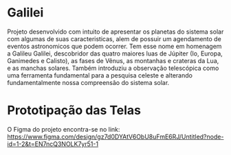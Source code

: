 # Galilei
Projeto desenvolvido com intuito de apresentar os planetas do sistema solar com algumas de suas caracteristicas, alem de possuir um agendamento de eventos astronomicos que podem ocorrer. 
Tem esse nome em homenagem a Galileu Galilei, descobridor das quatro maiores luas de Júpiter (Io, Europa, Ganimedes e Calisto), as fases de Vênus, as montanhas e crateras da Lua, e as manchas solares. Também introduziu a observação telescópica como uma ferramenta fundamental para a pesquisa celeste e alterando fundamentalmente nossa compreensão do sistema solar.

# Prototipação das Telas
O Figma do projeto encontra-se no link: https://www.figma.com/design/gz7d0DYAtV6ObU8uFmE6RJ/Untitled?node-id=1-2&t=EN7ncQ3NOLK7yr51-1
